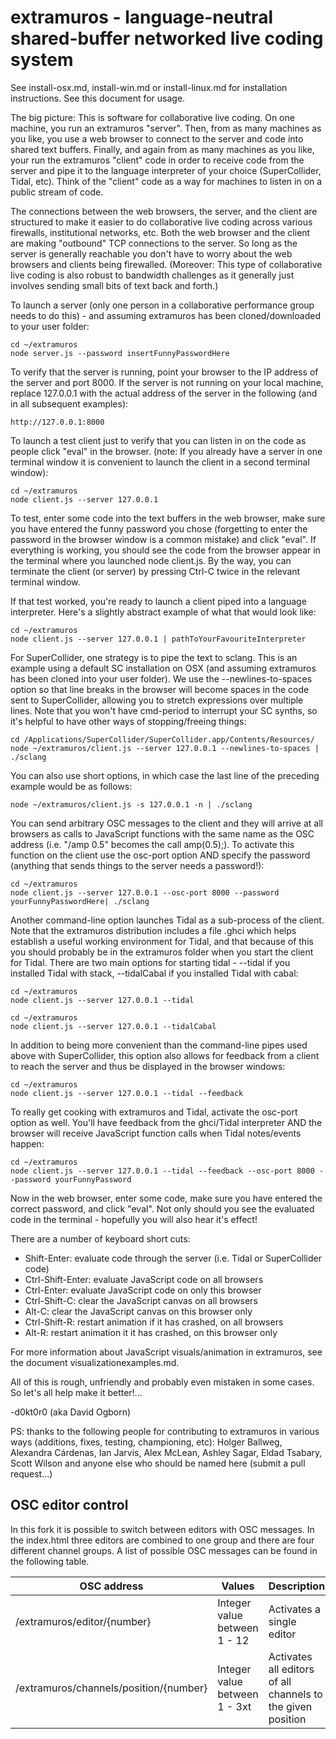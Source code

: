 extramuros - language-neutral shared-buffer networked live coding system
==========

See install-osx.md, install-win.md or install-linux.md for installation instructions.  See this document for usage.

The big picture: This is software for collaborative live coding.  On one machine, you run an extramuros "server".  Then, from as many machines as you like, you use a web browser to connect to the server and code into shared text buffers.  Finally, and again from as many machines as you like, your run the extramuros "client" code in order to receive code from the server and pipe it to the language interpreter of your choice (SuperCollider, Tidal, etc).  Think of the "client" code as a way for machines to listen in on a public stream of code.

The connections between the web browsers, the server, and the client are structured to make it easier to do collaborative live coding across various firewalls, institutional networks, etc.  Both the web browser and the client are making "outbound" TCP connections to the server.  So long as the server is generally reachable you don't have to worry about the web browsers and clients being firewalled.  (Moreover: This type of collaborative live coding is also robust to bandwidth challenges as it generally just involves sending small bits of text back and forth.)   

To launch a server (only one person in a collaborative performance group needs to do this) - and assuming extramuros has been cloned/downloaded to your user folder:
```
cd ~/extramuros
node server.js --password insertFunnyPasswordHere
```

To verify that the server is running, point your browser to the IP address of the server and port 8000.  If the server is not running on your local machine, replace 127.0.0.1 with the actual address of the server in the following (and in all subsequent examples):
```
http://127.0.0.1:8000
```

To launch a test client just to verify that you can listen in on the code as people click "eval" in the browser.  (note: If you already have a server in one terminal window it is convenient to launch the client in a second terminal window):
```
cd ~/extramuros
node client.js --server 127.0.0.1
```

To test, enter some code into the text buffers in the web browser, make sure you have entered the funny password you chose (forgetting to enter the password in the browser window is a common mistake) and click "eval".  If everything is working, you should see the code from the browser appear in the terminal where you launched node client.js.  By the way, you can terminate the client (or server) by pressing Ctrl-C twice in the relevant terminal window.

If that test worked, you're ready to launch a client piped into a language interpreter.  Here's a slightly abstract example of what that would look like:
```
cd ~/extramuros
node client.js --server 127.0.0.1 | pathToYourFavouriteInterpreter
```

For SuperCollider, one strategy is to pipe the text to sclang.  This is an example using a default SC installation on OSX (and assuming extramuros has been cloned into your user folder).  We use the --newlines-to-spaces option so that line breaks in the browser will become spaces in the code sent to SuperCollider, allowing you to stretch expressions over multiple lines.  Note that you won't have cmd-period to interrupt your SC synths, so it's helpful to have other ways of stopping/freeing things:
```
cd /Applications/SuperCollider/SuperCollider.app/Contents/Resources/
node ~/extramuros/client.js --server 127.0.0.1 --newlines-to-spaces | ./sclang
```

You can also use short options, in which case the last line of the preceding example would be as follows:
```
node ~/extramuros/client.js -s 127.0.0.1 -n | ./sclang
```

You can send arbitrary OSC messages to the client and they will arrive at all browsers as calls to JavaScript functions with the same name as the OSC address (i.e. "/amp 0.5" becomes the call amp(0.5);). To activate this function on the client use the osc-port option AND specify the password (anything that sends things to the server needs a password!):
```
cd ~/extramuros
node client.js --server 127.0.0.1 --osc-port 8000 --password yourFunnyPasswordHere| ./sclang
```

Another command-line option launches Tidal as a sub-process of the client.  Note that the extramuros distribution includes a file .ghci which helps establish a useful working environment for Tidal, and that because of this you should probably be in the extramuros folder when you start the client for Tidal. There are two main options for starting tidal - --tidal if you installed Tidal with stack, --tidalCabal if you installed Tidal with cabal:
```
cd ~/extramuros
node client.js --server 127.0.0.1 --tidal
```

```
cd ~/extramuros
node client.js --server 127.0.0.1 --tidalCabal
```

In addition to being more convenient than the command-line pipes used above with SuperCollider, this option also allows for feedback from a client to reach the server and thus be displayed in the browser windows:
```
cd ~/extramuros
node client.js --server 127.0.0.1 --tidal --feedback
```

To really get cooking with extramuros and Tidal, activate the osc-port option as well.  You'll have feedback from the ghci/Tidal interpreter AND the browser will receive JavaScript function calls when Tidal notes/events happen:
```
cd ~/extramuros
node client.js --server 127.0.0.1 --tidal --feedback --osc-port 8000 --password yourFunnyPassword
```

Now in the web browser, enter some code, make sure you have entered the correct password, and click "eval".  Not only should you see the evaluated code in the terminal - hopefully you will also hear it's effect!  

There are a number of keyboard short cuts:
- Shift-Enter: evaluate code through the server (i.e. Tidal or SuperCollider code)
- Ctrl-Shift-Enter: evaluate JavaScript code on all browsers
- Ctrl-Enter: evaluate JavaScript code on only this browser
- Ctrl-Shift-C: clear the JavaScript canvas on all browsers
- Alt-C: clear the JavaScript canvas on this browser only
- Ctrl-Shift-R: restart animation if it has crashed, on all browsers
- Alt-R: restart animation it it has crashed, on this browser only

For more information about JavaScript visuals/animation in extramuros, see the document visualizationexamples.md.

All of this is rough, unfriendly and probably even mistaken in some cases. So let's all help make it better!...

-d0kt0r0 (aka David Ogborn)

PS: thanks to the following people for contributing to extramuros in various ways (additions, fixes, testing, championing, etc): Holger Ballweg, Alexandra Cárdenas, Ian Jarvis, Alex McLean, Ashley Sagar, Eldad Tsabary, Scott Wilson and anyone else who should be named here (submit a pull request...)

## OSC editor control

In this fork it is possible to switch between editors with OSC messages. In the index.html three editors are combined to one group and there are four different channel groups. 
A list of possible OSC messages can be found in the following table.

OSC address | Values | Description
-------- | -------- | --------
/extramuros/editor/{number}   | Integer value between 1 - 12   | Activates a single editor
/extramuros/channels/position/{number}   | Integer value between 1 - 3xt   | Activates all editors of all channels to the given position 